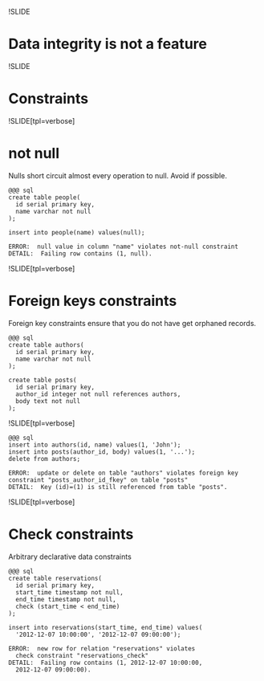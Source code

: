 !SLIDE
# Data integrity is not a feature

!SLIDE
# Constraints

!SLIDE[tpl=verbose]
# not null

Nulls short circuit almost every operation to null. Avoid if possible.

    @@@ sql
    create table people(
      id serial primary key,
      name varchar not null
    );

    insert into people(name) values(null);

    ERROR:  null value in column "name" violates not-null constraint
    DETAIL:  Failing row contains (1, null).

!SLIDE[tpl=verbose]
# Foreign keys constraints

Foreign key constraints ensure that you do not have get orphaned records.

    @@@ sql
    create table authors(
      id serial primary key,
      name varchar not null
    );

    create table posts(
      id serial primary key,
      author_id integer not null references authors,
      body text not null
    );

!SLIDE[tpl=verbose]

    @@@ sql
    insert into authors(id, name) values(1, 'John');
    insert into posts(author_id, body) values(1, '...');
    delete from authors;

    ERROR:  update or delete on table "authors" violates foreign key
    constraint "posts_author_id_fkey" on table "posts"
    DETAIL:  Key (id)=(1) is still referenced from table "posts".


!SLIDE[tpl=verbose]
# Check constraints

Arbitrary declarative data constraints

    @@@ sql
    create table reservations(
      id serial primary key,
      start_time timestamp not null,
      end_time timestamp not null,
      check (start_time < end_time)
    );

    insert into reservations(start_time, end_time) values(
      '2012-12-07 10:00:00', '2012-12-07 09:00:00');

    ERROR:  new row for relation "reservations" violates
      check constraint "reservations_check"
    DETAIL:  Failing row contains (1, 2012-12-07 10:00:00,
      2012-12-07 09:00:00).

